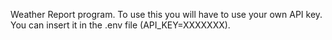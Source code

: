 Weather Report program. To use this you will have to use your own API key. You can insert it in the .env file (API_KEY=XXXXXXX).
